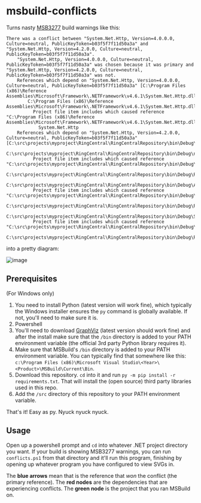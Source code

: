# msbuild-conflicts

Turns nasty [MSB3277](https://docs.microsoft.com/en-us/visualstudio/msbuild/errors/msb3277?view=vs-2022) build warnings like this:
```
There was a conflict between "System.Net.Http, Version=4.0.0.0, Culture=neutral, PublicKeyToken=b03f5f7f11d50a3a" and "System.Net.Http, Version=4.2.0.0, Culture=neutral, PublicKeyToken=b03f5f7f11d50a3a".
    "System.Net.Http, Version=4.0.0.0, Culture=neutral, PublicKeyToken=b03f5f7f11d50a3a" was chosen because it was primary and "System.Net.Http, Version=4.2.0.0, Culture=neutral, PublicKeyToken=b03f5f7f11d50a3a" was not.
    References which depend on "System.Net.Http, Version=4.0.0.0, Culture=neutral, PublicKeyToken=b03f5f7f11d50a3a" [C:\Program Files (x86)\Reference Assemblies\Microsoft\Framework\.NETFramework\v4.6.1\System.Net.Http.dll].
        C:\Program Files (x86)\Reference Assemblies\Microsoft\Framework\.NETFramework\v4.6.1\System.Net.Http.dll
          Project file item includes which caused reference "C:\Program Files (x86)\Reference Assemblies\Microsoft\Framework\.NETFramework\v4.6.1\System.Net.Http.dll".
            System.Net.Http
    References which depend on "System.Net.Http, Version=4.2.0.0, Culture=neutral, PublicKeyToken=b03f5f7f11d50a3a" [C:\src\projects\myproject\RingCentral\RingCentralRepository\bin\Debug\System.Net.Http.dll].
        C:\src\projects\myproject\RingCentral\RingCentralRepository\bin\Debug\netstandard.dll
          Project file item includes which caused reference "C:\src\projects\myproject\RingCentral\RingCentralRepository\bin\Debug\netstandard.dll".
            C:\src\projects\myproject\RingCentral\RingCentralRepository\bin\Debug\RingCentralRepository.dll
        C:\src\projects\myproject\RingCentral\RingCentralRepository\bin\Debug\Azure.Core.dll
          Project file item includes which caused reference "C:\src\projects\myproject\RingCentral\RingCentralRepository\bin\Debug\Azure.Core.dll".
            C:\src\projects\myproject\RingCentral\RingCentralRepository\bin\Debug\RingCentralRepository.dll
        C:\src\projects\myproject\RingCentral\RingCentralRepository\bin\Debug\System.Net.Http.Formatting.dll
          Project file item includes which caused reference "C:\src\projects\myproject\RingCentral\RingCentralRepository\bin\Debug\System.Net.Http.Formatting.dll".
            C:\src\projects\myproject\RingCentral\RingCentralRepository\bin\Debug\RingCentralRepository.dll			
```

into a pretty diagram:

![image](https://user-images.githubusercontent.com/8726792/186281382-421f2d7a-bf4d-4ab0-925c-fbf3d8a538a6.png)

## Prerequisites

(For Windows only)

1. You need to install Python (latest version will work fine), which typically the Windows installer ensures the `py` command is globally available. If not, you'll need to make sure it is.
1. Powershell
1. You'll need to download [GraphViz](https://www.graphviz.org/download/) (latest version should work fine) and after the install make sure that the `/bin` directory is added to your PATH environment variable (the official 3rd party Python library requires it).
1. Make sure that MSBuild's `/bin` directory is added to your PATH environment variable. You can typically find that somewhere like this: `c:\Program Files (x86)\Microsoft Visual Studio\<Year>\<Product>\MSBuild\Current\Bin`.
1. Download this repository. `cd` into it and run `py -m pip install -r requirements.txt`. That will install the (open source) third party libraries used in this repo.
1. Add the `/src` directory of this repository to your PATH environment variable.

That's it! Easy as py. Nyuck nyuck nyuck.

## Usage

Open up a powershell prompt and `cd` into whatever .NET project directory you want. If your build is showing MSB3277 warnings, you can run `conflicts.ps1` from that directory and it'll run this program, finishing by opening up whatever program you have configured to view SVGs in.

The **blue arrows** mean that is the reference that _won_ the conflict (the primary reference). The **red nodes** are the dependencies that are experiencing conflicts. The **green node** is the project that you ran MSBuild on.
